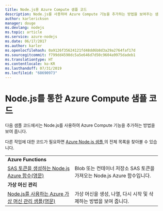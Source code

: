 ```yaml
---
title: Node.js용 Azure Compute 샘플 코드
description: Node.js를 사용하여 Azure Compute 기능을 추가하는 방법을 보여주는 샘플 코드입니다.
author: karlerickson
manager: douge
ms.devlang: nodejs
ms.topic: article
ms.service: azure-nodejs
ms.date: 06/17/2017
ms.author: karler
ms.openlocfilehash: 0a9126f35624121fd48dd6b8d3a29a2764faf17d
ms.sourcegitcommit: f799dd4590dc5a5e646d7d50c9604a9975dadeb1
ms.translationtype: HT
ms.contentlocale: ko-KR
ms.lasthandoff: 07/31/2019
ms.locfileid: "68690973"
---
```

# <a name="azure-compute-with-nodejs-code-samples"></a>Node.js를 통한 Azure Compute 샘플 코드

다음 샘플 코드에서는 Node.js를 사용하여 Azure Compute 기능을 추가하는 방법을 보여 줍니다.

다른 작업에 대한 코드가 필요하면 [Azure Node.js 샘플 ](https://azure.microsoft.com/resources/samples/?term=nodejs)의 전체 목록을 찾아볼 수 있습니다.

| | |
|---|---|
| **Azure Functions** ||
| [SAS 토큰을 생성하는 Node.js Azure 함수(영문)](https://azure.microsoft.com/resources/samples/functions-node-sas-token/) | Blob 또는 컨테이너 저장소 SAS 토큰을 가져오는 Node.js Azure 함수입니다. |
| **가상 머신 관리** ||
| [Node.js를 사용하는 Azure 가상 머신 관리 샘플(영문)](https://github.com/Azure-Samples/compute-node-manage-vm) | 가상 머신을 생성, 나열, 다시 시작 및 삭제하는 방법을 보여 줍니다. |